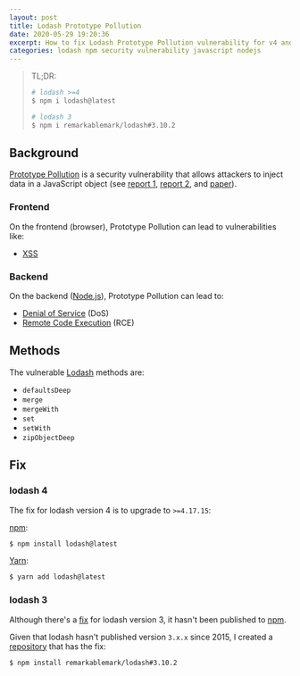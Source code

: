 ```yaml
---
layout: post
title: Lodash Prototype Pollution
date: 2020-05-29 19:20:36
excerpt: How to fix Lodash Prototype Pollution vulnerability for v4 and v3.
categories: lodash npm security vulnerability javascript nodejs
---
```


> TL;DR:
>
> ```sh
> # lodash >=4
> $ npm i lodash@latest
>
> # lodash 3
> $ npm i remarkablemark/lodash#3.10.2
> ```

## Background

[Prototype Pollution](https://codeburst.io/what-is-prototype-pollution-49482fc4b638) is a security vulnerability that allows attackers to inject data in a JavaScript object (see [report 1](https://snyk.io/vuln/SNYK-JS-LODASH-73638), [report 2](https://snyk.io/vuln/SNYK-JS-LODASH-450202), and [paper](https://github.com/HoLyVieR/prototype-pollution-nsec18/blob/master/paper/JavaScript_prototype_pollution_attack_in_NodeJS.pdf)).

### Frontend

On the frontend (browser), Prototype Pollution can lead to vulnerabilities like:

- [XSS](https://security.stackexchange.com/questions/215651/is-prototype-pollution-only-exploitable-on-the-back-end#answer-218340)

### Backend

On the backend ([Node.js](https://nodejs.org/en/)), Prototype Pollution can lead to:

- [Denial of Service](https://en.wikipedia.org/wiki/Denial-of-service_attack) (DoS)
- [Remote Code Execution](https://en.wikipedia.org/wiki/Arbitrary_code_execution) (RCE)

## Methods

The vulnerable [Lodash](https://lodash.com/) methods are:

- `defaultsDeep`
- `merge`
- `mergeWith`
- `set`
- `setWith`
- `zipObjectDeep`

## Fix

### lodash 4

The fix for lodash version 4 is to upgrade to `>=4.17.15`:

[npm](https://www.npmjs.com/package/lodash):

```sh
$ npm install lodash@latest
```

[Yarn](https://classic.yarnpkg.com/en/package/lodash):

```sh
$ yarn add lodash@latest
```

### lodash 3

Although there's a [fix](https://github.com/lodash/lodash/pull/4627) for lodash version 3, it hasn't been published to [npm](https://www.npmjs.com/package/lodash).

Given that lodash hasn't published version `3.x.x` since 2015, I created a [repository](https://github.com/remarkablemark/lodash) that has the fix:

```sh
$ npm install remarkablemark/lodash#3.10.2
```

